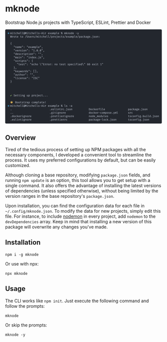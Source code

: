 # mknode

Bootstrap Node.js projects with TypeScript, ESLint, Prettier and Docker

![Example](./example.svg)

## Overview

Tired of the tedious process of setting up NPM packages with all the necessary components, I developed a convenient tool to streamline the process. It uses my preferred configurations by default, but can be easily customized.

Although cloning a base repository, modifying `package.json` fields, and running `npm update` is an option, this tool allows you to get setup with a single command. It also offers the advantage of installing the latest versions of dependencies (unless specified otherwise), without being limited by the version ranges in the base repository's `package.json`.

Upon installation, you can find the configuration data for each file in `~/.config/mknode.json`. To modify the data for new projects, simply edit this file. For instance, to include [nodemon](https://www.npmjs.com/package/nodemon) in every project, add `nodemon` to the `devDependencies` array. Keep in mind that installing a new version of this package will overwrite any changes you've made.

## Installation

```
npm i -g mknode
```

Or use with npx:

```
npx mknode
```

## Usage

The CLI works like `npm init`. Just execute the following command and follow the prompts:

```
mknode
```

Or skip the prompts:

```
mknode -y
```
